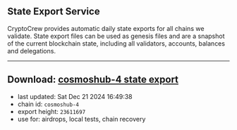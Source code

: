 ## State Export Service
CryptoCrew provides automatic daily state exports for all chains we validate. State export files can be used as genesis files and are a snapshot of the current blockchain state, including all validators, accounts, balances and delegations.

---
**Download: [cosmoshub-4 state export](https://dl-eu2.ccvalidators.com/SERVICE/cosmoshub/cosmoshub-4_export_23611697.json)**
---

- last updated: Sat Dec 21 2024 16:49:38
- chain id: `cosmoshub-4`
- export height: `23611697`
- use for: airdrops, local tests, chain recovery

